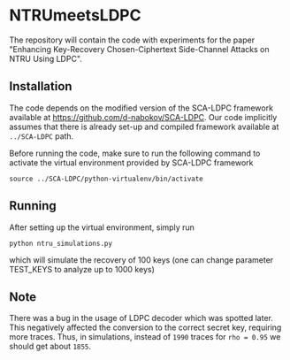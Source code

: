 # NTRUmeetsLDPC
The repository will contain the code with experiments for the paper "Enhancing Key-Recovery Chosen-Ciphertext Side-Channel Attacks on NTRU Using LDPC".

## Installation

The code depends on the modified version of the SCA-LDPC framework available at https://github.com/d-nabokov/SCA-LDPC. Our code implicitly assumes that there is already set-up and compiled framework available at `../SCA-LDPC` path. 

Before running the code, make sure to run the following command to activate the virtual environment provided by SCA-LDPC framework
```
source ../SCA-LDPC/python-virtualenv/bin/activate
```

## Running

After setting up the virtual environment, simply run
```
python ntru_simulations.py
```
which will simulate the recovery of 100 keys (one can change parameter TEST_KEYS to analyze up to 1000 keys)

## Note

There was a bug in the usage of LDPC decoder which was spotted later. This negatively affected the conversion to the correct secret key, requiring more traces. Thus, in simulations, instead of `1990` traces for `rho = 0.95` we should get about `1855`. 